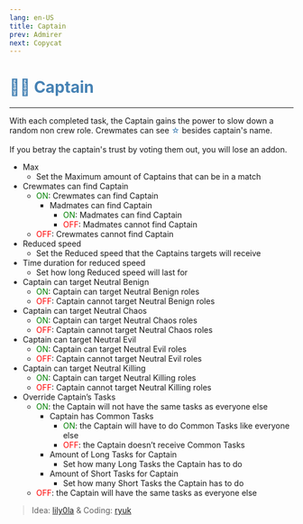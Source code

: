 ```yaml
---
lang: en-US
title: Captain
prev: Admirer
next: Copycat
---
```


# <font color="#4682B4">👨‍✈️ Captain</font> <Badge text="Power" type="tip" vertical="middle"/>
---

With each completed task, the Captain gains the power to slow down a random non crew role. Crewmates can see <font color="#4682B4">☆</font> besides captain's name.<br><br>
If you betray the captain's trust by voting them out, you will lose an addon.
* Max
  * Set the Maximum amount of Captains that can be in a match
* Crewmates can find Captain
  * <font color=green>ON</font>: Crewmates can find Captain
    * Madmates can find Captain
      * <font color=green>ON</font>: Madmates can find Captain
      * <font color=red>OFF</font>: Madmates cannot find Captain
  * <font color=red>OFF</font>: Crewmates cannot find Captain
* Reduced speed
  * Set the Reduced speed that the Captains targets will receive
* Time duration for reduced speed
  * Set how long Reduced speed will last for
* Captain can target Neutral Benign
  * <font color=green>ON</font>: Captain can target Neutral Benign roles
  * <font color=red>OFF</font>: Captain cannot target Neutral Benign roles
* Captain can target Neutral Chaos
  * <font color=green>ON</font>: Captain can target Neutral Chaos roles
  * <font color=red>OFF</font>: Captain cannot target Neutral Chaos roles
* Captain can target Neutral Evil
  * <font color=green>ON</font>: Captain can target Neutral Evil roles
  * <font color=red>OFF</font>: Captain cannot target Neutral Evil roles
* Captain can target Neutral Killing
  * <font color=green>ON</font>: Captain can target Neutral Killing roles
  * <font color=red>OFF</font>: Captain cannot target Neutral Killing roles
* Override Captain’s Tasks
  * <font color=green>ON</font>: the Captain will not have the same tasks as everyone else
    * Captain has Common Tasks
      * <font color=green>ON</font>: the Captain will have to do Common Tasks like everyone else
      * <font color=red>OFF</font>: the Captain doesn’t receive Common Tasks
    * Amount of Long Tasks for Captain
      * Set how many Long Tasks the Captain has to do
    * Amount of Short Tasks for Captain
      * Set how many Short Tasks the Captain has to do
  * <font color=red>OFF</font>: the Captain will have the same tasks as everyone else

> Idea: [lily0la](#) & Coding: [ryuk](https://github.com/ryuk2098)